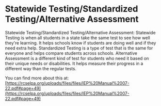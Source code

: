 # Statewide Testing/Standardized Testing/Alternative Assessment
Statewide Testing/Standardized Testing/Alternative Assessment: Statewide Testing is when all students in a state take the same test to see how well they're learning. It helps schools know if students are doing well and if they need extra help. Standardized Testing is a type of test that is the same for everyone and helps compare students across schools. Alternative Assessment is a different kind of test for students who need it based on their unique needs or disabilities. It helps measure their progress in a different way than the regular tests.

You can find more about this at: [https://rcselpa.org/uploads/files/files/IEP%20Manual%2007-22.pdf#page=49](https://rcselpa.org/uploads/files/files/IEP%20Manual%2007-22.pdf#page=49)
